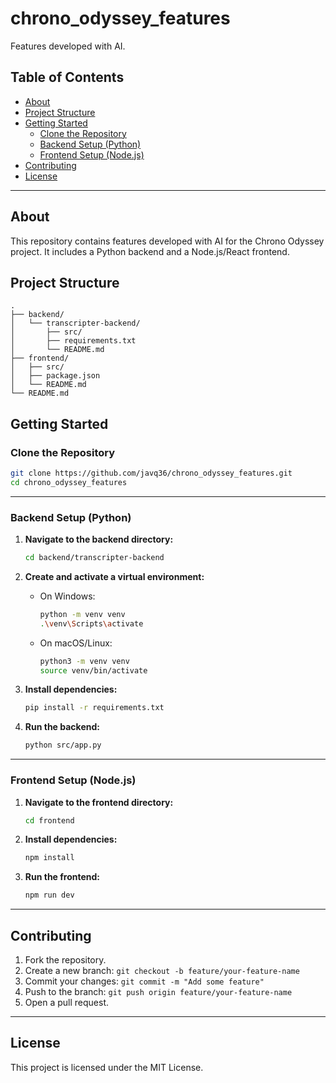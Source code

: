 # chrono_odyssey_features

Features developed with AI.

## Table of Contents

- [About](#about)
- [Project Structure](#project-structure)
- [Getting Started](#getting-started)
  - [Clone the Repository](#clone-the-repository)
  - [Backend Setup (Python)](#backend-setup-python)
  - [Frontend Setup (Node.js)](#frontend-setup-nodejs)
- [Contributing](#contributing)
- [License](#license)

---

## About

This repository contains features developed with AI for the Chrono Odyssey project. It includes a Python backend and a Node.js/React frontend.

## Project Structure

```
.
├── backend/
│   └── transcripter-backend/
│       ├── src/
│       ├── requirements.txt
│       └── README.md
├── frontend/
│   ├── src/
│   ├── package.json
│   └── README.md
└── README.md
```

## Getting Started

### Clone the Repository

```bash
git clone https://github.com/javq36/chrono_odyssey_features.git
cd chrono_odyssey_features
```

---

### Backend Setup (Python)

1. **Navigate to the backend directory:**
    ```bash
    cd backend/transcripter-backend
    ```

2. **Create and activate a virtual environment:**
    - On Windows:
        ```bash
        python -m venv venv
        .\venv\Scripts\activate
        ```
    - On macOS/Linux:
        ```bash
        python3 -m venv venv
        source venv/bin/activate
        ```

3. **Install dependencies:**
    ```bash
    pip install -r requirements.txt
    ```

4. **Run the backend:**
    ```bash
    python src/app.py
    ```

---

### Frontend Setup (Node.js)

1. **Navigate to the frontend directory:**
    ```bash
    cd frontend
    ```

2. **Install dependencies:**
    ```bash
    npm install
    ```

3. **Run the frontend:**
    ```bash
    npm run dev
    ```

---

## Contributing

1. Fork the repository.
2. Create a new branch: `git checkout -b feature/your-feature-name`
3. Commit your changes: `git commit -m "Add some feature"`
4. Push to the branch: `git push origin feature/your-feature-name`
5. Open a pull request.

---

## License

This project is licensed under the MIT License.
